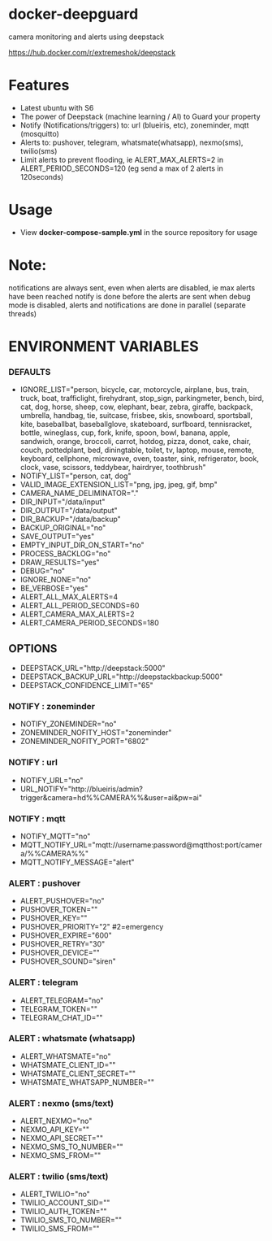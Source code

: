 # docker-deepguard
camera monitoring and alerts using deepstack

https://hub.docker.com/r/extremeshok/deepstack

# Features
* Latest ubuntu with S6
* The power of Deepstack (machine learning / AI) to Guard your property
* Notify (Notifications/triggers) to: url (blueiris, etc), zoneminder, mqtt (mosquitto)
* Alerts to: pushover, telegram, whatsmate(whatsapp), nexmo(sms), twilio(sms)
* Limit alerts to prevent flooding, ie ALERT_MAX_ALERTS=2 in ALERT_PERIOD_SECONDS=120 (eg send a max of 2 alerts in 120seconds)

# Usage
* View **docker-compose-sample.yml** in the source repository for usage

# Note:
notifications are always sent, even when alerts are disabled, ie max alerts have been reached
notify is done before the alerts are sent
when debug mode is disabled, alerts and notifications are done in parallel (separate threads)

# ENVIRONMENT VARIABLES
### DEFAULTS
* IGNORE_LIST="person, bicycle, car, motorcycle, airplane, bus, train, truck, boat, trafficlight, firehydrant, stop_sign, parkingmeter, bench, bird, cat, dog, horse, sheep, cow, elephant, bear, zebra, giraffe, backpack, umbrella, handbag, tie, suitcase, frisbee, skis, snowboard, sportsball, kite, baseballbat, baseballglove, skateboard, surfboard, tennisracket, bottle, wineglass, cup, fork, knife, spoon, bowl, banana, apple, sandwich, orange, broccoli, carrot, hotdog, pizza, donot, cake, chair, couch, pottedplant, bed, diningtable, toilet, tv, laptop, mouse, remote, keyboard, cellphone, microwave, oven, toaster, sink, refrigerator, book, clock, vase, scissors, teddybear, hairdryer, toothbrush"
* NOTIFY_LIST="person, cat, dog"
* VALID_IMAGE_EXTENSION_LIST="png, jpg, jpeg, gif, bmp"
* CAMERA_NAME_DELIMINATOR="."
* DIR_INPUT="/data/input"
* DIR_OUTPUT="/data/output"
* DIR_BACKUP="/data/backup"
* BACKUP_ORIGINAL="no"
* SAVE_OUTPUT="yes"
* EMPTY_INPUT_DIR_ON_START="no"
* PROCESS_BACKLOG="no"
* DRAW_RESULTS="yes"
* DEBUG="no"
* IGNORE_NONE="no"
* BE_VERBOSE="yes"
* ALERT_ALL_MAX_ALERTS=4
* ALERT_ALL_PERIOD_SECONDS=60
* ALERT_CAMERA_MAX_ALERTS=2
* ALERT_CAMERA_PERIOD_SECONDS=180

## OPTIONS
* DEEPSTACK_URL="http://deepstack:5000"
* DEEPSTACK_BACKUP_URL="http://deepstackbackup:5000"
* DEEPSTACK_CONFIDENCE_LIMIT="65"

### NOTIFY : zoneminder
* NOTIFY_ZONEMINDER="no"
* ZONEMINDER_NOFITY_HOST="zoneminder"
* ZONEMINDER_NOFITY_PORT="6802"

### NOTIFY : url
* NOTIFY_URL="no"
* URL_NOTIFY="http://blueiris/admin?trigger&camera=hd%%CAMERA%%&user=ai&pw=ai"

### NOTIFY : mqtt
* NOTIFY_MQTT="no"
* MQTT_NOTIFY_URL="mqtt://username:password@mqtthost:port/camera/%%CAMERA%%"
* MQTT_NOTIFY_MESSAGE="alert"

### ALERT : pushover
* ALERT_PUSHOVER="no"
* PUSHOVER_TOKEN=""
* PUSHOVER_KEY=""
* PUSHOVER_PRIORITY="2" #2=emergency
* PUSHOVER_EXPIRE="600"
* PUSHOVER_RETRY="30"
* PUSHOVER_DEVICE=""
* PUSHOVER_SOUND="siren"

### ALERT : telegram
* ALERT_TELEGRAM="no"
* TELEGRAM_TOKEN=""
* TELEGRAM_CHAT_ID=""

### ALERT : whatsmate (whatsapp)
* ALERT_WHATSMATE="no"
* WHATSMATE_CLIENT_ID=""
* WHATSMATE_CLIENT_SECRET=""
* WHATSMATE_WHATSAPP_NUMBER=""

### ALERT : nexmo (sms/text)
* ALERT_NEXMO="no"
* NEXMO_API_KEY=""
* NEXMO_API_SECRET=""
* NEXMO_SMS_TO_NUMBER=""
* NEXMO_SMS_FROM=""

### ALERT : twilio (sms/text)
* ALERT_TWILIO="no"
* TWILIO_ACCOUNT_SID=""
* TWILIO_AUTH_TOKEN=""
* TWILIO_SMS_TO_NUMBER=""
* TWILIO_SMS_FROM=""
